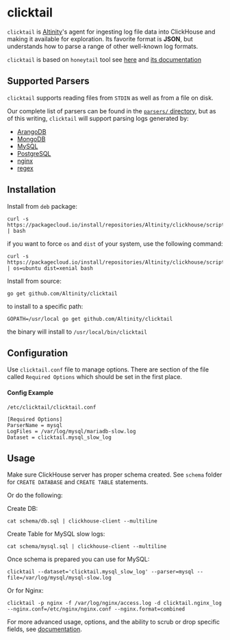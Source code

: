 # clicktail

`clicktail` is [Altinity](https://altinity.com)'s agent for ingesting log file data into ClickHouse and making it available for exploration. Its favorite format is **JSON**, but understands how to parse a range of other well-known log formats.

`clicktail` is based on `honeytail` tool see [here](https://github.com/honeycombio/honeytail) and [its documentation](https://honeycomb.io/docs/send-data/agent/)

## Supported Parsers

`clicktail` supports reading files from `STDIN` as well as from a file on disk.

Our complete list of parsers can be found in the [`parsers/` directory](parsers/), but as of this writing, `clicktail` will support parsing logs generated by:

- [ArangoDB](parsers/arangodb/)
- [MongoDB](parsers/mongodb/)
- [MySQL](parsers/mysql/)
- [PostgreSQL](parsers/postgresql/)
- [nginx](parsers/nginx/)
- [regex](parsers/regex/)

## Installation

Install from `deb` package:

```
curl -s https://packagecloud.io/install/repositories/Altinity/clickhouse/script.deb.sh | bash
```
if you want to force `os` and `dist` of your system, use the following command:

```
curl -s https://packagecloud.io/install/repositories/Altinity/clickhouse/script.deb.sh | os=ubuntu dist=xenial bash
```

Install from source:

```
go get github.com/Altinity/clicktail
```

to install to a specific path:

```
GOPATH=/usr/local go get github.com/Altinity/clicktail
```

the binary will install to `/usr/local/bin/clicktail`

## Configuration

Use `clicktail.conf` file to manage options. There are section of the file called `Required Options` which should be set in the first place.

#### Config Example

`/etc/clicktail/clicktail.conf`
```
[Required Options]
ParserName = mysql
LogFiles = /var/log/mysql/mariadb-slow.log
Dataset = clicktail.mysql_slow_log
```

## Usage

Make sure ClickHouse server has proper schema created. See `schema` folder for `CREATE DATABASE` and `CREATE TABLE` statements.

Or do the following:

Create DB:
```
cat schema/db.sql | clickhouse-client --multiline
```

Create Table for MySQL slow logs:
```
cat schema/mysql.sql | clickhouse-client --multiline
```

Once schema is prepared you can use for MySQL:
```
clicktail --dataset='clicktail.mysql_slow_log' --parser=mysql --file=/var/log/mysql/mysql-slow.log
```

Or for Nginx:

```
clicktail -p nginx -f /var/log/nginx/access.log -d clicktail.nginx_log --nginx.conf=/etc/nginx/nginx.conf --nginx.format=combined
```

For more advanced usage, options, and the ability to scrub or drop specific fields, see [documentation](https://honeycomb.io/docs/send-data/agent).

